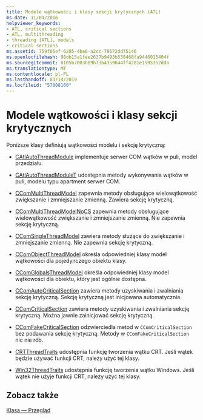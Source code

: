 ```yaml
---
title: Modele wątkowości i klasy sekcji krytycznych (ATL)
ms.date: 11/04/2016
helpviewer_keywords:
- ATL, critical sections
- ATL, multithreading
- threading [ATL], models
- critical sections
ms.assetid: 759f05ef-6285-4be6-a2cc-78572dd75146
ms.openlocfilehash: 98db15a1fee2637b9493b538468fa9446015404f
ms.sourcegitcommit: 8105b7003b89b73b4359644ff4281e1595352dda
ms.translationtype: MT
ms.contentlocale: pl-PL
ms.lasthandoff: 03/14/2019
ms.locfileid: "57808160"
---
```

# <a name="threading-models-and-critical-sections-classes"></a>Modele wątkowości i klasy sekcji krytycznych

Poniższe klasy definiują wątkowości modelu i sekcję krytyczną:

- [CAtlAutoThreadModule](../atl/reference/catlautothreadmodule-class.md) implementuje serwer COM wątków w puli, model przedziału.

- [CAtlAutoThreadModuleT](../atl/reference/catlautothreadmodulet-class.md) udostępnia metody wykonywania wątków w puli, modelu typu apartment serwer COM.

- [CComMultiThreadModel](../atl/reference/ccommultithreadmodel-class.md) zapewnia metody obsługujące wielowątkowość zwiększanie i zmniejszanie zmienną. Zawiera sekcję krytyczną.

- [CComMultiThreadModelNoCS](../atl/reference/ccommultithreadmodelnocs-class.md) zapewnia metody obsługujące wielowątkowość zwiększanie i zmniejszanie zmienną. Nie zapewnia sekcję krytyczną.

- [CComSingleThreadModel](../atl/reference/ccomsinglethreadmodel-class.md) zawiera metody służące do zwiększanie i zmniejszanie zmienną. Nie zapewnia sekcję krytyczną.

- [CComObjectThreadModel](../atl/reference/atl-typedefs.md#ccomobjectthreadmodel) określa odpowiedniej klasy model wątkowości dla pojedynczego obiektu klasy.

- [CComGlobalsThreadModel](../atl/reference/atl-typedefs.md#ccomglobalsthreadmodel) określa odpowiedniej klasy model wątkowości dla obiektu, który jest ogólnie dostępna.

- [CComAutoCriticalSection](../atl/reference/ccomautocriticalsection-class.md) zawiera metody uzyskiwania i zwalniania sekcję krytyczną. Sekcję krytyczną jest inicjowana automatycznie.

- [CComCriticalSection](../atl/reference/ccomcriticalsection-class.md) zawiera metody uzyskiwania i zwalniania sekcję krytyczną. Można jawnie zainicjować sekcję krytyczną.

- [CComFakeCriticalSection](../atl/reference/ccomfakecriticalsection-class.md) odzwierciedla metod w `CComCriticalSection` bez podawania sekcję krytyczną. Metody w `CComFakeCriticalSection` nic nie rób.

- [CRTThreadTraits](../atl/reference/crtthreadtraits-class.md) udostępnia funkcję tworzenia wątku CRT. Jeśli wątek będzie używać funkcji CRT, należy użyć tej klasy.

- [Win32ThreadTraits](../atl/reference/win32threadtraits-class.md) udostępnia funkcję tworzenia wątku Windows. Jeśli wątek nie użyje funkcji CRT, należy użyć tej klasy.

## <a name="see-also"></a>Zobacz także

[Klasa — Przegląd](../atl/atl-class-overview.md)
